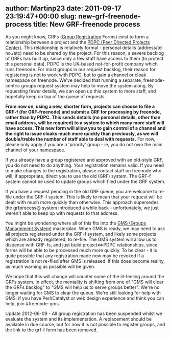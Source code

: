 author: Martinp23
date: 2011-09-17 23:19:47+00:00
slug: new-grf-freenode-process
title: New GRF-freenode process
---

As you might know, GRFs ([Group Registration](http://freenode.net/group_registration.shtml) Forms) exist to form a relationship between a project and the [PDPC (Peer Directed Projects Center)](http://pdpc.org.uk). This relationship is relatively formal - personal details (address/tel no./etc) need to be shared by the project. For this reason, a severe backlog of GRFs has built up, since only a few staff have access to them (to protect this personal data). PDPC is the UK-based not-for-profit company which runs freenode. For most groups in our request backlog, their reason for registering is not to work with PDPC, but to gain a channel or cloak namespace on freenode. We've decided that running a separate, freenode-centric groups request system may help to move the system along. By requesting fewer details, we can open up this system to more staff, and hopefully keep on top of the queue of requests.

**From now on, using a new, shorter form, projects can choose to file a GRF-f (for GRF-freenode) and submit a GRF for processing by freenode, rather than by PDPC. This sends details (no personal details, other than email address, will be required) to a system to which many more staff will have access. This new form will allow you to gain control of a channel and the right to issue cloaks much more quickly than previously, as we will double/treble the number of staff able to deal with requests.** For now, please only apply if you are a 'priority' group - ie, you do not own the main channel of your namespace.

If you already have a group registered and approved with an old-style GRF, you do not need to do anything. Your registration remains valid. If you need to make changes to the registration, please contact staff on freenode who will, if appropriate, direct you to use the old (GRF) system. The GRF-f system cannot be used to update groups which filed under the GRF system.

If you have a request pending in the old GRF queue, you are welcome to re-file under the GRF-f system. This is likely to mean that your request will be dealt with much more quickly than otherwise. This approach supersedes the grfprocess@ system introduced a while back - unfortunately, we just weren't able to keep up with requests to that address.

You might be wondering where all of this fits into the [GMS (Groups Management System)](http://freenode.net/gms.shtml) masterplan. When GMS is ready, we may need to ask all projects registered under the GRF-f system, and likely some projects which are already registered, to re-file. The GMS system will allow us to dispense with GRF-fs, and just build project<=>PDPC relationships, since forms will be able to be processed much more quickly. To be clear - it is quite possible that any registration made now may be revoked if a registration is not re-filed after GMS is released. If this does become reality, as much warning as possible will be given. 

We hope that this will change will counter some of the ill-feeling around the GRFs system. In effect, the mentality is shifting from one of "GMS will clear the GRFs backlog" to "GMS will help us to serve groups better". We're no longer waiting for GMS to clear the queue. We're still looking for help with GMS: if you have Perl/Catalyst or web design experience and think you can help, join #freenode-gms.

Update 2012-06-09 - All group registration has been suspended whilst we evaluate the system and its implementation.  A replacement should be available in due course, but for now it is not possible to register groups, and the link to the grf-f form has been removed.
